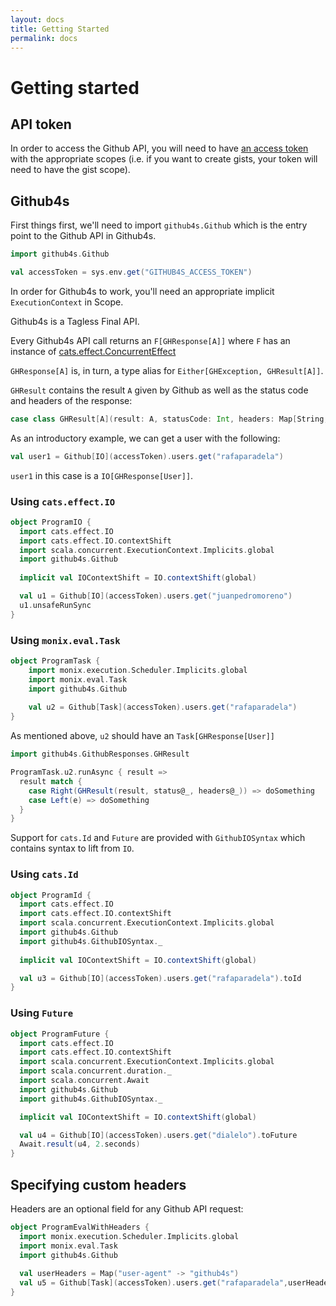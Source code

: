 ```yaml
---
layout: docs
title: Getting Started
permalink: docs
---
```


# Getting started

## API token

In order to access the Github API, you will need to have [an access token][access-token] with the
appropriate scopes (i.e. if you want to create gists, your token will need to have the gist scope).

## Github4s

First things first, we'll need to import `github4s.Github` which is the entry point to the Github
API in Github4s.

```scala mdoc:silent
import github4s.Github
```
```scala mdoc:invisible
val accessToken = sys.env.get("GITHUB4S_ACCESS_TOKEN")
```

In order for Github4s to work, you'll need an appropriate implicit `ExecutionContext` in Scope.

Github4s is a Tagless Final API.

Every Github4s API call returns an `F[GHResponse[A]]` where `F` has an instance of [cats.effect.ConcurrentEffect][cats-concurrent-effect]

`GHResponse[A]` is, in turn, a type alias for `Either[GHException, GHResult[A]]`.

`GHResult` contains the result `A` given by Github as well as the status code and headers of the
response:

```scala
case class GHResult[A](result: A, statusCode: Int, headers: Map[String, String])
```

As an introductory example, we can get a user with the following:

```scala mdoc:silent:fail
val user1 = Github[IO](accessToken).users.get("rafaparadela")
```

`user1` in this case is a `IO[GHResponse[User]]`.


### Using `cats.effect.IO`

```scala mdoc:silent
object ProgramIO {
  import cats.effect.IO
  import cats.effect.IO.contextShift
  import scala.concurrent.ExecutionContext.Implicits.global
  import github4s.Github
  
  implicit val IOContextShift = IO.contextShift(global)

  val u1 = Github[IO](accessToken).users.get("juanpedromoreno")
  u1.unsafeRunSync
}
```

### Using `monix.eval.Task`

```scala mdoc:silent:fail
object ProgramTask {
    import monix.execution.Scheduler.Implicits.global
    import monix.eval.Task
    import github4s.Github
    
    val u2 = Github[Task](accessToken).users.get("rafaparadela")
}
```

As mentioned above, `u2` should have an `Task[GHResponse[User]]`

```scala mdoc:silent:fail
import github4s.GithubResponses.GHResult

ProgramTask.u2.runAsync { result =>
  result match {
    case Right(GHResult(result, status@_, headers@_)) => doSomething
    case Left(e) => doSomething
  }
}

```

Support for `cats.Id` and `Future` are provided with `GithubIOSyntax` which contains syntax to lift from `IO`.

### Using `cats.Id`

```scala mdoc:silent
object ProgramId {
  import cats.effect.IO
  import cats.effect.IO.contextShift
  import scala.concurrent.ExecutionContext.Implicits.global
  import github4s.Github
  import github4s.GithubIOSyntax._
  
  implicit val IOContextShift = IO.contextShift(global)

  val u3 = Github[IO](accessToken).users.get("rafaparadela").toId
}
```

### Using `Future`

```scala mdoc:silent
object ProgramFuture {
  import cats.effect.IO
  import cats.effect.IO.contextShift
  import scala.concurrent.ExecutionContext.Implicits.global
  import scala.concurrent.duration._
  import scala.concurrent.Await
  import github4s.Github
  import github4s.GithubIOSyntax._

  implicit val IOContextShift = IO.contextShift(global)

  val u4 = Github[IO](accessToken).users.get("dialelo").toFuture
  Await.result(u4, 2.seconds)
}
```


## Specifying custom headers

Headers are an optional field for any Github API request:

```scala mdoc:silent:fail
object ProgramEvalWithHeaders {
  import monix.execution.Scheduler.Implicits.global
  import monix.eval.Task
  import github4s.Github
    
  val userHeaders = Map("user-agent" -> "github4s")
  val u5 = Github[Task](accessToken).users.get("rafaparadela",userHeaders)  
}
```

[http-client]: https://github.com/47deg/github4s/blob/master/github4s/shared/src/main/scala/github4s/HttpClient.scala
[access-token]: https://github.com/settings/tokens
[cats-concurrent-effect]: https://typelevel.org/cats-effect/typeclasses/concurrent-effect.html
[monix-task]: https://monix.io/docs/3x/eval/task.html